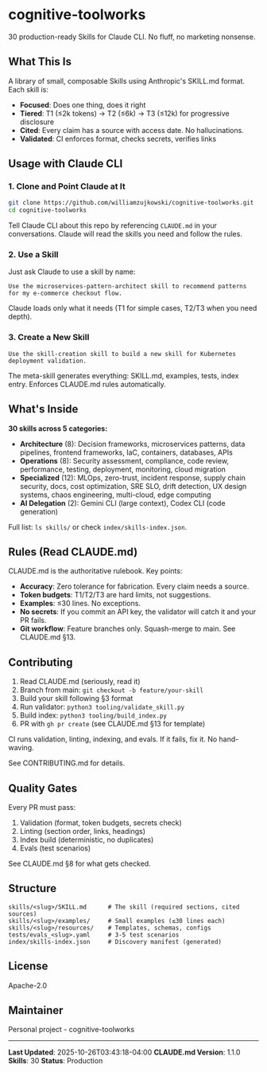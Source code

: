 # cognitive-toolworks

30 production-ready Skills for Claude CLI. No fluff, no marketing nonsense.

## What This Is

A library of small, composable Skills using Anthropic's SKILL.md format. Each skill is:
- **Focused**: Does one thing, does it right
- **Tiered**: T1 (≤2k tokens) → T2 (≤6k) → T3 (≤12k) for progressive disclosure
- **Cited**: Every claim has a source with access date. No hallucinations.
- **Validated**: CI enforces format, checks secrets, verifies links

## Usage with Claude CLI

### 1. Clone and Point Claude at It

```bash
git clone https://github.com/williamzujkowski/cognitive-toolworks.git
cd cognitive-toolworks
```

Tell Claude CLI about this repo by referencing `CLAUDE.md` in your conversations. Claude will read the skills you need and follow the rules.

### 2. Use a Skill

Just ask Claude to use a skill by name:

```
Use the microservices-pattern-architect skill to recommend patterns for my e-commerce checkout flow.
```

Claude loads only what it needs (T1 for simple cases, T2/T3 when you need depth).

### 3. Create a New Skill

```
Use the skill-creation skill to build a new skill for Kubernetes deployment validation.
```

The meta-skill generates everything: SKILL.md, examples, tests, index entry. Enforces CLAUDE.md rules automatically.

## What's Inside

**30 skills across 5 categories:**

- **Architecture** (8): Decision frameworks, microservices patterns, data pipelines, frontend frameworks, IaC, containers, databases, APIs
- **Operations** (8): Security assessment, compliance, code review, performance, testing, deployment, monitoring, cloud migration
- **Specialized** (12): MLOps, zero-trust, incident response, supply chain security, docs, cost optimization, SRE SLO, drift detection, UX design systems, chaos engineering, multi-cloud, edge computing
- **AI Delegation** (2): Gemini CLI (large context), Codex CLI (code generation)

Full list: `ls skills/` or check `index/skills-index.json`.

## Rules (Read CLAUDE.md)

CLAUDE.md is the authoritative rulebook. Key points:

- **Accuracy**: Zero tolerance for fabrication. Every claim needs a source.
- **Token budgets**: T1/T2/T3 are hard limits, not suggestions.
- **Examples**: ≤30 lines. No exceptions.
- **No secrets**: If you commit an API key, the validator will catch it and your PR fails.
- **Git workflow**: Feature branches only. Squash-merge to main. See CLAUDE.md §13.

## Contributing

1. Read CLAUDE.md (seriously, read it)
2. Branch from main: `git checkout -b feature/your-skill`
3. Build your skill following §3 format
4. Run validator: `python3 tooling/validate_skill.py`
5. Build index: `python3 tooling/build_index.py`
6. PR with `gh pr create` (see CLAUDE.md §13 for template)

CI runs validation, linting, indexing, and evals. If it fails, fix it. No hand-waving.

See CONTRIBUTING.md for details.

## Quality Gates

Every PR must pass:
1. Validation (format, token budgets, secrets check)
2. Linting (section order, links, headings)
3. Index build (deterministic, no duplicates)
4. Evals (test scenarios)

See CLAUDE.md §8 for what gets checked.

## Structure

```
skills/<slug>/SKILL.md      # The skill (required sections, cited sources)
skills/<slug>/examples/     # Small examples (≤30 lines each)
skills/<slug>/resources/    # Templates, schemas, configs
tests/evals_<slug>.yaml     # 3-5 test scenarios
index/skills-index.json     # Discovery manifest (generated)
```

## License

Apache-2.0

## Maintainer

Personal project - cognitive-toolworks

---

**Last Updated**: 2025-10-26T03:43:18-04:00
**CLAUDE.md Version**: 1.1.0
**Skills**: 30
**Status**: Production
